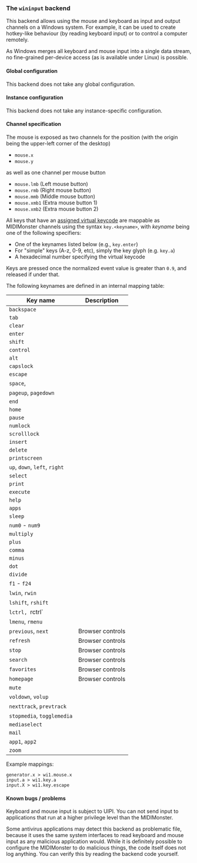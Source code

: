 ### The `wininput` backend

This backend allows using the mouse and keyboard as input and output channels on a Windows system.
For example, it can be used to create hotkey-like behaviour (by reading keyboard input) or to control
a computer remotely.

As Windows merges all keyboard and mouse input into a single data stream, no fine-grained per-device
access (as is available under Linux) is possible.

#### Global configuration

This backend does not take any global configuration.

#### Instance configuration

This backend does not take any instance-specific configuration.

#### Channel specification

The mouse is exposed as two channels for the position (with the origin being the upper-left corner of the desktop)

* `mouse.x`
* `mouse.y`

as well as one channel per mouse button

* `mouse.lmb` (Left mouse button)
* `mouse.rmb` (Right mouse button)
* `mouse.mmb` (Middle mouse button)
* `mouse.xmb1` (Extra mouse button 1)
* `mouse.xmb2` (Extra mouse button 2)

All keys that have an [assigned virtual keycode](https://docs.microsoft.com/en-us/windows/win32/inputdev/virtual-key-codes)
are mappable as MIDIMonster channels using the syntax `key.<keyname>`, with *keyname* being one of the following specifiers:

* One of the keynames listed below (e.g., `key.enter`)
* For "simple" keys (A-z, 0-9, etc), simply the key glyph (e.g. `key.a`)
* A hexadecimal number specifying the virtual keycode

Keys are pressed once the normalized event value is greater than `0.9`, and released if under that.

The following keynames are defined in an internal mapping table:

| Key name			| Description		|
|-------------------------------|-----------------------|
| `backspace`			|			|
| `tab`				|			|
| `clear`			|			|
| `enter`			|			|
| `shift`			|			|
| `control`			|			|
| `alt`				|			|
| `capslock`			|			|
| `escape`			|			|
| `space`,			|			|
| `pageup`, `pagedown`		|			|
| `end`				|			|
| `home`			|			|
| `pause`			|			|
| `numlock` 			|			|
| `scrolllock`			|			|
| `insert`			|			|
| `delete`			|			|
| `printscreen`			|			|
| `up`, `down`, `left`, `right`	|			|
| `select`			|			|
| `print`			|			|
| `execute`			|			|
| `help`			|			|
| `apps`			|			|
| `sleep`			|			|
| `num0` - `num9`		|			|
| `multiply`			|			|
| `plus`			|			|
| `comma`			|			|
| `minus`			|			|
| `dot`				|			|
| `divide`			|			|
| `f1` - `f24`			|			|
| `lwin`, `rwin`		|			|
| `lshift`, `rshift`		|			|
| `lctrl, `rctrl`		|			|
| `lmenu`, `rmenu`		|			|
| `previous`, `next`		| Browser controls	|
| `refresh`			| Browser controls	|
| `stop`			| Browser controls	|
| `search`			| Browser controls	|
| `favorites`			| Browser controls	|
| `homepage`			| Browser controls	|
| `mute`			|			|
| `voldown`, `volup`		|			|
| `nexttrack`, `prevtrack`	|			|
| `stopmedia`, `togglemedia`	|			|
| `mediaselect`			|			|
| `mail`			|			|
| `app1`, `app2`		|			|
| `zoom`			|			|

Example mappings:
```
generator.x > wi1.mouse.x
input.a > wi1.key.a
input.X > wi1.key.escape
```

#### Known bugs / problems

Keyboard and mouse input is subject to UIPI. You can not send input to applications that run at a higher
privilege level than the MIDIMonster.

Some antivirus applications may detect this backend as problematic file, because it uses the same system
interfaces to read keyboard and mouse input as any malicious application would. While it is definitely
possible to configure the MIDIMonster to do malicious things, the code itself does not log anything.
You can verify this by reading the backend code yourself.
